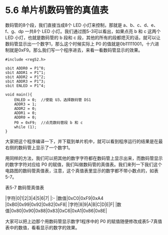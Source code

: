 # 5.6 单片机数码管的真值表

数码管的8个段，我们直接当成8个 LED 小灯来控制，那就是 a、b、c、d、e、f、g、dp 一共8个 LED 小灯。我们通过图5-3可以看出，如果点亮 b 和 c 这两个 LED 小灯，也就是数码管的 b 段和 c 段，其他的所有的段都熄灭的话，就可以让数码管显示出一个数字1，那么这个时候实际上 P0 的值就是0b11111001，十六进制就是0xF9。那么我们写一个程序进去，来看一看数码管显示的效果。

```
#include <reg52.h>

sbit ADDR0 = P1^0;
sbit ADDR1 = P1^1;
sbit ADDR2 = P1^2;
sbit ADDR3 = P1^3;
sbit ENLED = P1^4;

void main(){
    ENLED = 0;  //使能 U3，选择数码管 DS1
    ADDR3 = 1;
    ADDR2 = 0;
    ADDR1 = 0;
    ADDR0 = 0;
    P0 = 0xF9;  //点亮数码管段 b 和 c
    while (1);
}
```

大家把这个程序编译一下，并下载到单片机中，就可以看到程序运行的结果是在最右侧的数码管上显示了一个数字1。

用同样的方法，我们可以把其他的数字字符都在数码管上显示出来，而数码管显示的数字字符对应给 P0 的赋值，我们叫做数码管的真值表。我们来列一下我们这个电路图的数码管真值表，注意，这个真值表里显示的数字都不带小数点的，如表5-7。

表5-7 数码管真值表

|字符|0|1|2|3|4|5|6|7|
|:-
|数值|0xC0|0xF9|0xA4	|0xB0|0x99|0x92|0x82|0xF8|
|字符|8|9|A|B|C|D|E|F|
|数值|0x80|0x90|0x88|0x83|0xC6|0xA1|0x86|0x8E|

大家可以把上边那个用数码管显示数字1程序中的 P0 的赋值随便修改成表5-7真值表中的数值，看看显示的数字的效果。